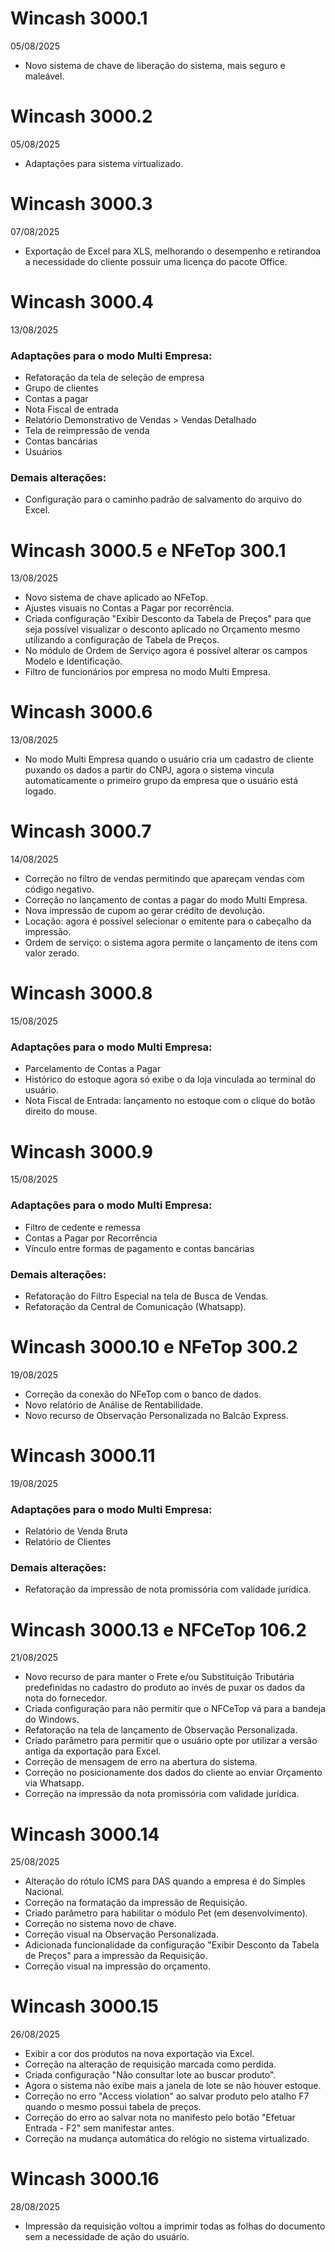 # Wincash 3000.1
05/08/2025

- Novo sistema de chave de liberação do sistema, mais seguro e maleável.

# Wincash 3000.2
05/08/2025
- Adaptações para sistema virtualizado.

# Wincash 3000.3
07/08/2025
- Exportação de Excel para XLS, melhorando o desempenho e retirandoa a necessidade do cliente possuir uma licença do pacote Office.

# Wincash 3000.4
13/08/2025
### Adaptações para o modo Multi Empresa:
- Refatoração da tela de seleção de empresa
- Grupo de clientes
- Contas a pagar
- Nota Fiscal de entrada
- Relatório Demonstrativo de Vendas > Vendas Detalhado
- Tela de reimpressão de venda
- Contas bancárias
- Usuários

### Demais alterações:
- Configuração para o caminho padrão de salvamento do arquivo do Excel.

# Wincash 3000.5 e NFeTop 300.1
13/08/2025
- Novo sistema de chave aplicado ao NFeTop.
- Ajustes visuais no Contas a Pagar por recorrência.
- Criada configuração "Exibir Desconto da Tabela de Preços" para que seja possível visualizar o desconto aplicado no Orçamento mesmo utilizando a configuração de Tabela de Preços.
- No módulo de Ordem de Serviço agora é possível alterar os campos Modelo e Identificação.
- Filtro de funcionários por empresa no modo Multi Empresa.

# Wincash 3000.6
13/08/2025
- No modo Multi Empresa quando o usuário cria um cadastro de cliente puxando os dados a partir do CNPJ, agora o sistema vincula automaticamente o primeiro grupo da empresa que o usuário está logado.

# Wincash 3000.7
14/08/2025
- Correção no filtro de vendas permitindo que apareçam vendas com código negativo.
- Correção no lançamento de contas a pagar do modo Multi Empresa.
- Nova impressão de cupom ao gerar crédito de devolução.
- Locação: agora é possível selecionar o emitente para o cabeçalho da impressão.
- Ordem de serviço: o sistema agora permite o lançamento de itens com valor zerado.

# Wincash 3000.8
15/08/2025
### Adaptações para o modo Multi Empresa:
- Parcelamento de Contas a Pagar
- Histórico do estoque agora só exibe o da loja vinculada ao terminal do usuário.
- Nota Fiscal de Entrada: lançamento no estoque com o clique do botão direito do mouse.

# Wincash 3000.9
15/08/2025
### Adaptações para o modo Multi Empresa:
- Filtro de cedente e remessa
- Contas a Pagar por Recorrência
- Vínculo entre formas de pagamento e contas bancárias

### Demais alterações:
- Refatoração do Filtro Especial na tela de Busca de Vendas.
- Refatoração da Central de Comunicação (Whatsapp).

# Wincash 3000.10 e NFeTop 300.2
19/08/2025
- Correção da conexão do NFeTop com o banco de dados.
- Novo relatório de Análise de Rentabilidade.
- Novo recurso de Observação Personalizada no Balcão Express.

# Wincash 3000.11
19/08/2025
### Adaptações para o modo Multi Empresa:
- Relatório de Venda Bruta
- Relatório de Clientes

### Demais alterações:
- Refatoração da impressão de nota promissória com validade jurídica.

# Wincash 3000.13 e NFCeTop 106.2
21/08/2025
- Novo recurso de para manter o Frete e/ou Substituição Tributária predefinidas no cadastro do produto ao invés de puxar os dados da nota do fornecedor.
- Criada configuração para não permitir que o NFCeTop vá para a bandeja do Windows.
- Refatoração na tela de lançamento de Observação Personalizada.
- Criado parâmetro para permitir que o usuário opte por utilizar a versão antiga da exportação para Excel.
- Correção de mensagem de erro na abertura do sistema.
- Correção no posicionamente dos dados do cliente ao enviar Orçamento via Whatsapp.
- Correção na impressão da nota promissória com validade jurídica.

# Wincash 3000.14
25/08/2025
- Alteração do rótulo ICMS para DAS quando a empresa é do Simples Nacional.
- Correção na formatação da impressão de Requisição.
- Criado parâmetro para habilitar o módulo Pet (em desenvolvimento).
- Correção no sistema novo de chave.
- Correção visual na Observação Personalizada.
- Adicionada funcionalidade da configuração "Exibir Desconto da Tabela de Preços" para a impressão da Requisição.
- Correção visual na impressão do orçamento.

# Wincash 3000.15
26/08/2025
- Exibir a cor dos produtos na nova exportação via Excel.
- Correção na alteração de requisição marcada como perdida.
- Criada configuração "Não consultar lote ao buscar produto".
- Agora o sistema não exibe mais a janela de lote se não houver estoque.
- Correção no erro "Access violation" ao salvar produto pelo atalho F7 quando o mesmo possui tabela de preços.
- Correção do erro ao salvar nota no manifesto pelo botão "Efetuar Entrada - F2" sem manifestar antes.
- Correção na mudança automática do relógio no sistema virtualizado.

# Wincash 3000.16
28/08/2025
- Impressão da requisição voltou a imprimir todas as folhas do documento sem a necessidade de ação do usuário.
